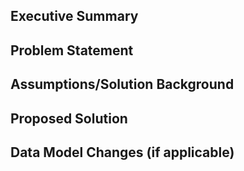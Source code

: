 ## Executive Summary


## Problem Statement


## Assumptions/Solution Background


## Proposed Solution


## Data Model Changes (if applicable)
